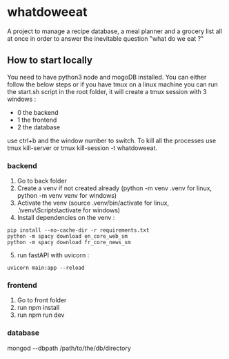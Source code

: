 # whatdoweeat
A project to manage a recipe database, a meal planner and a grocery list all at once in order to answer the inevitable question "what do we eat ?"

## How to start locally

You need to have python3 node and mogoDB installed. You can either follow the below steps or if you have tmux on a linux machine you can run the start.sh script in the root folder, it will create a tmux session with 3 windows :

- 0 the backend
- 1 the frontend
- 2 the database

use ctrl+b and the window number to switch. To kill all the processes use tmux kill-server or tmux kill-session -t whatdoweeat.


### backend

1. Go to back folder
2. Create a venv if not created already (python -m venv .venv for linux, python -m venv venv for windows)
3. Activate the venv (source .venv/bin/activate for linux, .\venv\Scripts\activate for windows)
4. Install dependencies on the venv :
```
pip install --no-cache-dir -r requirements.txt
python -m spacy download en_core_web_sm
python -m spacy download fr_core_news_sm
```
5. run fastAPI with uvicorn : 
```
uvicorn main:app --reload
```

### frontend

1. Go to front folder
2. run npm install
3. run npm run dev

### database

mongod --dbpath /path/to/the/db/directory




